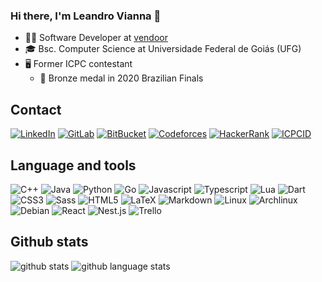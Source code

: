 ### Hi there, I'm Leandro Vianna 👋

- 👨‍💻 Software Developer at [vendoor](https://vendoor.me)
- 🎓 Bsc. Computer Science at Universidade Federal de Goiás (UFG)
- 🖥️ Former ICPC contestant
  - 🥉 Bronze medal in 2020 Brazilian Finals

## Contact
[![LinkedIn](https://img.shields.io/badge/LinkedIn-0077B5?style=for-the-badge&logo=linkedin&logoColor=white)](https://www.linkedin.com/in/leandrovianna)
[![GitLab](https://img.shields.io/badge/GitLab-FC6D26?style=for-the-badge&logo=gitlab&logoColor=white)](https://gitlab.com/leandrovianna)
[![BitBucket](https://img.shields.io/badge/BitBucket-0052CC?style=for-the-badge&logo=bitbucket&logoColor=white)](https://bitbucket.org/leandrovianna/)
[![Codeforces](https://img.shields.io/badge/Codeforces-1F8ACB?style=for-the-badge&logo=codeforces&logoColor=white)](https://codeforces.com/profile/leandrov)
[![HackerRank](https://img.shields.io/badge/HackerRank-00EA64?style=for-the-badge&logo=hackerrank&logoColor=white)](https://www.hackerrank.com/leandrovianna)
[![ICPCID](https://img.shields.io/badge/ICPCID-0061CC?style=for-the-badge&logo=acm&logoColor=white)](https://icpc.global/ICPCID/8ZWR2Y3CQXI9)

## Language and tools
![C++](https://img.shields.io/badge/c++-00599C?style=for-the-badge&logo=c%2B%2B&logoColor=white)
![Java](https://img.shields.io/badge/java-437291?style=for-the-badge&logo=openjdk&logoColor=white) 
![Python](https://img.shields.io/badge/python-3670A0?style=for-the-badge&logo=python&logoColor=ffdd54)
![Go](https://img.shields.io/badge/go-00ADD8?style=for-the-badge&logo=go&logoColor=white)
![Javascript](https://img.shields.io/badge/javascript-F7DF1E?style=for-the-badge&logo=javascript&logoColor=black) 
![Typescript](https://img.shields.io/badge/typescript-007ACC?style=for-the-badge&logo=typescript&logoColor=white)
![Lua](https://img.shields.io/badge/lua-2C2D72?style=for-the-badge&logo=lua&logoColor=white)
![Dart](https://img.shields.io/badge/dart-0175C2?style=for-the-badge&logo=dart&logoColor=white)
![CSS3](https://img.shields.io/badge/css3-1572B6?style=for-the-badge&logo=css3&logoColor=white)
![Sass](https://img.shields.io/badge/sass-CC6699?style=for-the-badge&logo=sass&logoColor=white) 
![HTML5](https://img.shields.io/badge/html5-E34F26?style=for-the-badge&logo=html5&logoColor=white)
![LaTeX](https://img.shields.io/badge/latex-008080?style=for-the-badge&logo=latex&logoColor=white) 
![Markdown](https://img.shields.io/badge/markdown-000000?style=for-the-badge&logo=markdown&logoColor=white)
![Linux](https://img.shields.io/badge/linux-FCC624?style=for-the-badge&logo=linux&logoColor=black)
![Archlinux](https://img.shields.io/badge/archlinux-1793D1?style=for-the-badge&logo=archlinux&logoColor=white)
![Debian](https://img.shields.io/badge/debian-A81D33?style=for-the-badge&logo=debian&logoColor=white)
![React](https://img.shields.io/badge/react-61DAFB?style=for-the-badge&logo=react&logoColor=black)
![Nest.js](https://img.shields.io/badge/nestjs-E0234E?style=for-the-badge&logo=nestjs&logoColor=white)
![Trello](https://img.shields.io/badge/Trello-026AA7?style=for-the-badge&logo=Trello&logoColor=white)

## Github stats
![github stats](https://github-readme-stats.vercel.app/api?username=leandrovianna&show_icons=true)
![github language stats](https://github-readme-stats.vercel.app/api/top-langs/?username=leandrovianna)

<!--
Emoji source: https://emojipedia.org/
Icons: [![Name](image-url)](link-url)
Icons urls: https://simpleicons.org/

**leandrovianna/leandrovianna** is a ✨ _special_ ✨ repository because its `README.md` (this file) appears on your GitHub profile.

Here are some ideas to get you started:

- 🔭 I’m currently working on ...
- 🌱 I’m currently learning ...
- 👯 I’m looking to collaborate on ...
- 🤔 I’m looking for help with ...
- 💬 Ask me about ...
- 📫 How to reach me: ...
- 😄 Pronouns: ...
- ⚡ Fun fact: ...
-->
